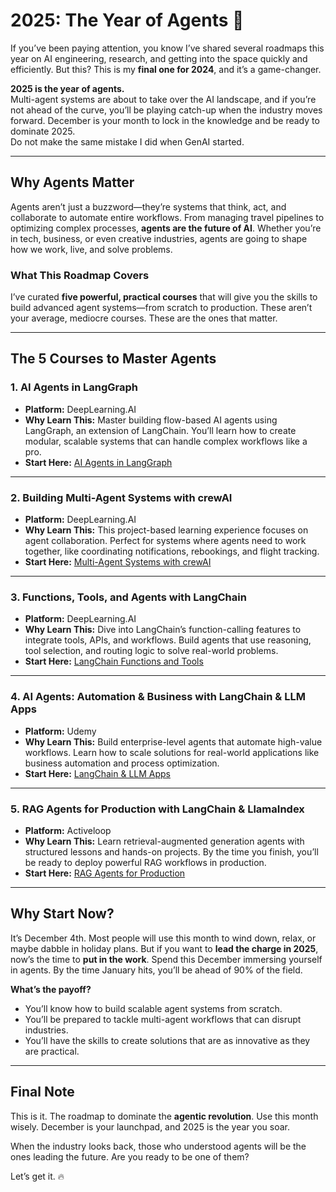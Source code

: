 # 2025: The Year of Agents 🚀  
If you’ve been paying attention, you know I’ve shared several roadmaps this year on AI engineering, research, and getting into the space quickly and efficiently. But this? This is my **final one for 2024**, and it’s a game-changer.

**2025 is the year of agents.**  
Multi-agent systems are about to take over the AI landscape, and if you’re not ahead of the curve, you’ll be playing catch-up when the industry moves forward. December is your month to lock in the knowledge and be ready to dominate 2025. \
Do not make the same mistake I did when GenAI started.

---

## **Why Agents Matter**
Agents aren’t just a buzzword—they’re systems that think, act, and collaborate to automate entire workflows. From managing travel pipelines to optimizing complex processes, **agents are the future of AI**. Whether you’re in tech, business, or even creative industries, agents are going to shape how we work, live, and solve problems.

### What This Roadmap Covers
I’ve curated **five powerful, practical courses** that will give you the skills to build advanced agent systems—from scratch to production. These aren’t your average, mediocre courses. These are the ones that matter.

---

## **The 5 Courses to Master Agents**

### 1. **AI Agents in LangGraph**  
- **Platform:** DeepLearning.AI  
- **Why Learn This:** Master building flow-based AI agents using LangGraph, an extension of LangChain. You’ll learn how to create modular, scalable systems that can handle complex workflows like a pro.  
- **Start Here:** [AI Agents in LangGraph](https://www.deeplearning.ai/short-courses/ai-agents-in-langgraph/)

---

### 2. **Building Multi-Agent Systems with crewAI**  
- **Platform:** DeepLearning.AI  
- **Why Learn This:** This project-based learning experience focuses on agent collaboration. Perfect for systems where agents need to work together, like coordinating notifications, rebookings, and flight tracking.  
- **Start Here:** [Multi-Agent Systems with crewAI](https://www.coursera.org/projects/multi-ai-agent-systems-with-crewai)

---

### 3. **Functions, Tools, and Agents with LangChain**  
- **Platform:** DeepLearning.AI  
- **Why Learn This:** Dive into LangChain’s function-calling features to integrate tools, APIs, and workflows. Build agents that use reasoning, tool selection, and routing logic to solve real-world problems.  
- **Start Here:** [LangChain Functions and Tools](https://www.deeplearning.ai/short-courses/functions-tools-agents-langchain/)

---

### 4. **AI Agents: Automation & Business with LangChain & LLM Apps**  
- **Platform:** Udemy  
- **Why Learn This:** Build enterprise-level agents that automate high-value workflows. Learn how to scale solutions for real-world applications like business automation and process optimization.  
- **Start Here:** [LangChain & LLM Apps](https://www.udemy.com/course/ai-agents-automation-business-with-langchain-llm-apps/)

---

### 5. **RAG Agents for Production with LangChain & LlamaIndex**  
- **Platform:** Activeloop  
- **Why Learn This:** Learn retrieval-augmented generation agents with structured lessons and hands-on projects. By the time you finish, you’ll be ready to deploy powerful RAG workflows in production.  
- **Start Here:** [RAG Agents for Production](https://learn.activeloop.ai/courses/rag)

---

## **Why Start Now?**
It’s December 4th. Most people will use this month to wind down, relax, or maybe dabble in holiday plans. But if you want to **lead the charge in 2025**, now’s the time to **put in the work**. Spend this December immersing yourself in agents. By the time January hits, you’ll be ahead of 90% of the field.

**What’s the payoff?**  
- You’ll know how to build scalable agent systems from scratch.  
- You’ll be prepared to tackle multi-agent workflows that can disrupt industries.  
- You’ll have the skills to create solutions that are as innovative as they are practical.

---

## **Final Note**
This is it. The roadmap to dominate the **agentic revolution**. Use this month wisely. December is your launchpad, and 2025 is the year you soar.  

When the industry looks back, those who understood agents will be the ones leading the future. Are you ready to be one of them?

Let’s get it. 🔥
